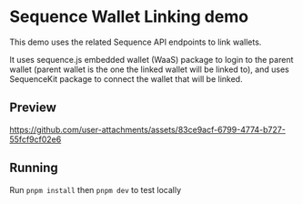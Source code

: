 # Sequence Wallet Linking demo
This demo uses the related Sequence API endpoints to link wallets.

It uses sequence.js embedded wallet (WaaS) package to login to the parent wallet (parent wallet is the one the linked wallet will be linked to), and uses SequenceKit package to connect the wallet that will be linked.

## Preview

https://github.com/user-attachments/assets/83ce9acf-6799-4774-b727-55fcf9cf02e6

## Running

Run `pnpm install` then `pnpm dev` to test locally
